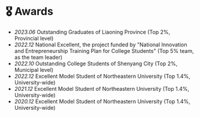 # 🎖 Awards 
- *2023.06* Outstanding Graduates of Liaoning Province  (Top 2%, Provincial level)
- *2022.12* National Excellent, the project funded by "National Innovation and Entrepreneurship Training Plan for College Students"  (Top 5% team, as the team leader)
- *2022.10* Outstanding College Students of Shenyang City (Top 2%, Municipal level)
- *2022.12* Excellent Model Student of Northeastern University  (Top 1.4%, University-wide)
- *2021.12* Excellent Model Student of Northeastern University  (Top 1.4%, University-wide)
- *2020.12* Excellent Model Student of Northeastern University  (Top 1.4%, University-wide)

